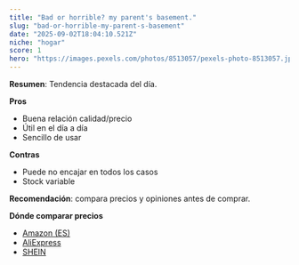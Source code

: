 ```yaml
---
title: "Bad or horrible? my parent's basement."
slug: "bad-or-horrible-my-parent-s-basement"
date: "2025-09-02T18:04:10.521Z"
niche: "hogar"
score: 1
hero: "https://images.pexels.com/photos/8513057/pexels-photo-8513057.jpeg?auto=compress&cs=tinysrgb&fit=crop&h=627&w=1200&auto=compress&cs=tinysrgb&w=1024&h=576&fit=crop"
---
```


**Resumen**: Tendencia destacada del día.

**Pros**
- Buena relación calidad/precio
- Útil en el día a día
- Sencillo de usar

**Contras**
- Puede no encajar en todos los casos
- Stock variable

**Recomendación**: compara precios y opiniones antes de comprar.

**Dónde comparar precios**
- [Amazon (ES)](https://www.amazon.es/s?k=Bad+or+horrible%3F+my+parent%27s+basement.&language=es_ES&tag=teknovashop25-21)
- [AliExpress](https://es.aliexpress.com/wholesale?SearchText=Bad+or+horrible%3F+my+parent%27s+basement.)
- [SHEIN](https://es.shein.com/pdsearch?keyword=Bad+or+horrible%3F+my+parent%27s+basement.)
